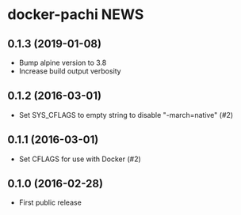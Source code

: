 # docker-pachi NEWS
## 0.1.3 (2019-01-08)
- Bump alpine version to 3.8
- Increase build output verbosity

## 0.1.2 (2016-03-01)
- Set SYS_CFLAGS to empty string to disable "-march=native" (#2)

## 0.1.1 (2016-03-01)
- Set CFLAGS for use with Docker (#2)

## 0.1.0 (2016-02-28)
- First public release
